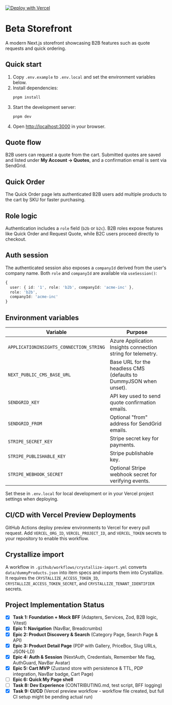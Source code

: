 [![Deploy with Vercel](https://vercel.com/button)](https://vercel.com/new/clone?repository-url=YOUR_REPO_URL&project-name=YOUR_PROJECT_NAME&repository-name=YOUR_REPO_NAME)

# Beta Storefront

A modern Next.js storefront showcasing B2B features such as quote requests and quick ordering.

## Quick start
1. Copy `.env.example` to `.env.local` and set the environment variables below.
2. Install dependencies:
   ```bash
   pnpm install
   ```
3. Start the development server:
   ```bash
   pnpm dev
   ```
4. Open [http://localhost:3000](http://localhost:3000) in your browser.

## Quote flow
B2B users can request a quote from the cart. Submitted quotes are saved and listed under **My Account → Quotes**, and a confirmation email is sent via SendGrid.

## Quick Order
The Quick Order page lets authenticated B2B users add multiple products to the cart by SKU for faster purchasing.

## Role logic
Authentication includes a `role` field (`b2b` or `b2c`). B2B roles expose features like Quick Order and Request Quote, while B2C users proceed directly to checkout.

## Auth session
The authenticated session also exposes a `companyId` derived from the user's company name. Both `role` and `companyId` are available via `useSession()`:

```ts
{
  user: { id: '1', role: 'b2b', companyId: 'acme-inc' },
  role: 'b2b',
  companyId: 'acme-inc'
}
```

## Environment variables
| Variable | Purpose |
| --- | --- |
| `APPLICATIONINSIGHTS_CONNECTION_STRING` | Azure Application Insights connection string for telemetry. |
| `NEXT_PUBLIC_CMS_BASE_URL` | Base URL for the headless CMS (defaults to DummyJSON when unset). |
| `SENDGRID_KEY` | API key used to send quote confirmation emails. |
| `SENDGRID_FROM` | Optional "from" address for SendGrid emails. |
| `STRIPE_SECRET_KEY` | Stripe secret key for payments. |
| `STRIPE_PUBLISHABLE_KEY` | Stripe publishable key. |
| `STRIPE_WEBHOOK_SECRET` | Optional Stripe webhook secret for verifying events. |

Set these in `.env.local` for local development or in your Vercel project settings when deploying.

## CI/CD with Vercel Preview Deployments
GitHub Actions deploy preview environments to Vercel for every pull request. Add `VERCEL_ORG_ID`, `VERCEL_PROJECT_ID`, and `VERCEL_TOKEN` secrets to your repository to enable this workflow.

## Crystallize import
A workflow in `.github/workflows/crystallize-import.yml` converts `data/dummyProducts.json` into item specs and imports them into Crystallize. It requires the `CRYSTALLIZE_ACCESS_TOKEN_ID`, `CRYSTALLIZE_ACCESS_TOKEN_SECRET`, and `CRYSTALLIZE_TENANT_IDENTIFIER` secrets.

## Project Implementation Status
- [x] **Task 1: Foundation + Mock BFF** (Adapters, Services, Zod, B2B logic, Vitest)
- [x] **Epic 1: Navigation** (NavBar, Breadcrumbs)
- [x] **Epic 2: Product Discovery & Search** (Category Page, Search Page & API)
- [x] **Epic 3: Product Detail Page** (PDP with Gallery, PriceBox, Slug URLs, JSON-LD)
- [x] **Epic 4: Auth & Session** (NextAuth, Credentials, Remember Me flag, AuthGuard, NavBar Avatar)
- [x] **Epic 5: Cart MVP** (Zustand store with persistence & TTL, PDP integration, NavBar badge, Cart Page)
- [ ] **Epic 6: Quick My Page shell**
- [ ] **Task 8: Dev Experience** (CONTRIBUTING.md, test script, BFF logging)
- [x] **Task 9: CI/CD** (Vercel preview workflow - workflow file created, but full CI setup might be pending actual run)
